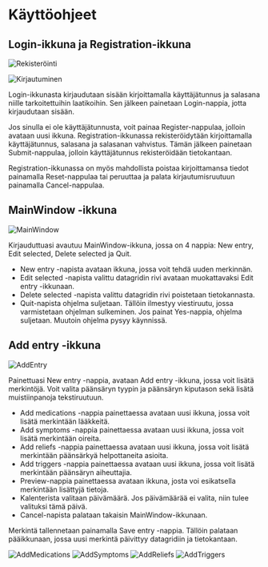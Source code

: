 # Käyttöohjeet

## Login-ikkuna ja Registration-ikkuna

![Rekisteröinti](https://gitlab.labranet.jamk.fi/N3091/headachetracker/-/raw/master/kuvat/registrationscreen.png "Rekisteröinti")


![Kirjautuminen](https://gitlab.labranet.jamk.fi/N3091/headachetracker/-/raw/master/kuvat/loginscreen.png "Kirjautuminen")



Login-ikkunasta kirjaudutaan sisään kirjoittamalla käyttäjätunnus ja salasana niille tarkoitettuihin laatikoihin. Sen jälkeen painetaan Login-nappia, jotta kirjaudutaan sisään.

Jos sinulla ei ole käyttäjätunnusta, voit painaa Register-nappulaa, jolloin avataan uusi ikkuna. Registration-ikkunassa rekisteröidytään kirjoittamalla käyttäjätunnus, salasana ja salasanan vahvistus. Tämän jälkeen painetaan Submit-nappulaa, jolloin käyttäjätunnus rekisteröidään tietokantaan.

Registration-ikkunassa on myös mahdollista poistaa kirjoittamansa tiedot painamalla Reset-nappulaa tai peruuttaa ja palata kirjautumisruutuun painamalla Cancel-nappulaa.


## MainWindow -ikkuna


![MainWindow](https://gitlab.labranet.jamk.fi/N3091/headachetracker/-/raw/master/kuvat/mainwindow.png "MainWindow")


 Kirjauduttuasi avautuu MainWindow-ikkuna, jossa on  4 nappia: New entry, Edit selected, Delete selected ja Quit.
* New entry -napista avataan ikkuna, jossa voit tehdä uuden merkinnän. 
* Edit selected -napista valittu datagridin rivi avataan muokattavaksi Edit entry -ikkunaan.
* Delete selected -napista valittu datagridin rivi poistetaan tietokannasta.
* Quit-napista ohjelma suljetaan. Tällöin ilmestyy viestiruutu, jossa varmistetaan ohjelman sulkeminen. Jos painat Yes-nappia, ohjelma suljetaan. Muutoin ohjelma pysyy käynnissä.


## Add entry -ikkuna


![AddEntry](https://gitlab.labranet.jamk.fi/N3091/headachetracker/-/raw/master/kuvat/entryscreen.png "AddEntry")

 Painettuasi New entry -nappia, avataan Add entry -ikkuna, jossa voit lisätä merkintöjä. Voit valita päänsäryn tyypin ja päänsäryn kiputason sekä lisätä muistiinpanoja tekstiruutuun.

* Add medications -nappia painettaessa avataan uusi ikkuna, jossa voit lisätä merkintään lääkkeitä.
* Add symptoms -nappia painettaessa avataan uusi ikkuna, jossa voit lisätä merkintään oireita.
* Add reliefs -nappia painettaessa avataan uusi ikkuna, jossa voit lisätä merkintään päänsärkyä helpottaneita asioita.
* Add triggers -nappia painettaessa avataan uusi ikkuna, jossa voit lisätä merkintään päänsäryn aiheuttajia.
* Preview-nappia painettaessa avataan ikkuna, josta voi esikatsella merkintään lisättyjä tietoja.
* Kalenterista valitaan päivämäärä. Jos päivämäärää ei valita, niin tulee valituksi tämä päivä.
* Cancel-napista palataan takaisin MainWindow-ikkunaan.

Merkintä tallennetaan painamalla Save entry -nappia. Tällöin palataan pääikkunaan, jossa uusi merkintä päivittyy datagridiin ja tietokantaan.

![AddMedications](https://gitlab.labranet.jamk.fi/N3091/headachetracker/-/raw/master/kuvat/medicationscreen.png "AddMedications")
![AddSymptoms](https://gitlab.labranet.jamk.fi/N3091/headachetracker/-/raw/master/kuvat/symptomscreen.png "AddSymptoms")
![AddReliefs](https://gitlab.labranet.jamk.fi/N3091/headachetracker/-/raw/master/kuvat/reliefscreen.png "AddReliefs")
![AddTriggers](https://gitlab.labranet.jamk.fi/N3091/headachetracker/-/raw/master/kuvat/triggerscreen.png "AddTriggers")




